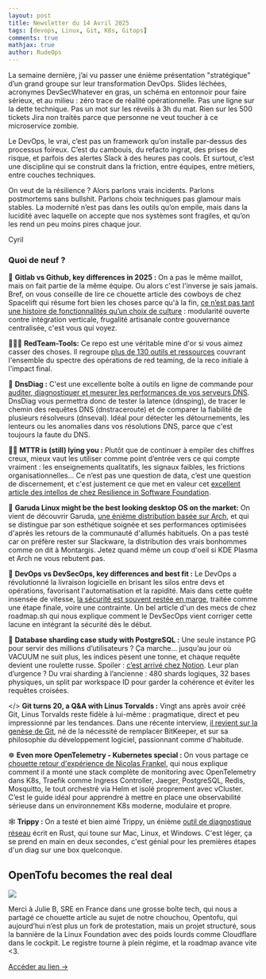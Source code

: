 ```yaml
---
layout: post
title: Newsletter du 14 Avril 2025
tags: [devops, Linux, Git, K8s, Gitops]
comments: true
mathjax: true
author: RudeOps
---
```

La semaine dernière, j’ai vu passer une énième présentation "stratégique" d’un grand groupe sur leur transformation DevOps. Slides léchées, acronymes DevSecWhatever en gras, un schéma en entonnoir pour faire sérieux, et au milieu : zéro trace de réalité opérationnelle. Pas une ligne sur la dette technique. Pas un mot sur les réveils à 3h du mat. Rien sur les 500 tickets Jira non traités parce que personne ne veut toucher à ce microservice zombie.

Le DevOps, le vrai, c’est pas un framework qu’on installe par-dessus des processus foireux. C’est du cambouis, du refacto ingrat, des prises de risque, et parfois des alertes Slack à des heures pas cools. Et surtout, c’est une discipline qui se construit dans la friction, entre équipes, entre métiers, entre couches techniques.

On veut de la résilience ? Alors parlons vrais incidents. Parlons postmortems sans bullshit. Parlons choix techniques pas glamour mais stables. La modernité n’est pas dans les outils qu’on empile, mais dans la lucidité avec laquelle on accepte que nos systèmes sont fragiles, et qu’on les rend un peu moins pires chaque jour.  

Cyril  

### Quoi de neuf ?

🦊 **Gitlab vs Github, key differences in 2025 :** On a pas le même maillot, mais on fait partie de la même équipe. Ou alors c'est l'inverse je sais jamais. Bref, on vous conseille de lire ce chouette article des cowboys de chez Spacelift qui résume fort bien les choses parce qu'à la fin, [ce n’est pas tant une histoire de fonctionnalités qu’un choix de culture](https://spacelift.io/blog/gitlab-vs-github) : modularité ouverte contre intégration verticale, frugalité artisanale contre gouvernance centralisée, c'est vous qui voyez.

👨🏻‍💻 **RedTeam-Tools:** Ce repo est une véritable mine d'or si vous aimez casser des choses. Il regroupe [plus de 130 outils et ressources](https://github.com/A-poc/RedTeam-Tools) couvrant l'ensemble du spectre des opérations de red teaming, de la reco initiale à l'impact final.

🚀 **DnsDiag :** C'est une excellente boîte à outils en ligne de commande pour [auditer, diagnostiquer et mesurer les performances de vos serveurs DNS](https://github.com/farrokhi/dnsdiag). DnsDiag vous permettra donc de tester la latence (dnsping), de tracer le chemin des requêtes DNS (dnstraceroute) et de comparer la fiabilité de plusieurs résolveurs (dnseval). Idéal pour détecter les détournements, les lenteurs ou les anomalies dans vos résolutions DNS, parce que c'est toujours la faute du DNS.

🏃‍♂️ **MTTR is (still) lying you :** Plutôt que de continuer à empiler des chiffres creux, mieux vaut les utiliser comme point d’entrée vers ce qui compte vraiment : les enseignements qualitatifs, les signaux faibles, les frictions organisationnelles... Ce n’est pas une question de data, c’est une question de discernement, et c'est justement ce que met en valeur cet [excellent article des intellos de chez Resilience in Software Foundation](https://resilienceinsoftware.org/news/1157532).

🐧 **Garuda Linux might be the best looking desktop OS on the market:** On vient de découvrir Garuda, [une énième distribution basée sur Arch](https://thenewstack.io/garuda-linux-might-be-the-best-looking-desktop-os-on-the-market/), et qui se distingue par son esthétique soignée et ses performances optimisées d'après les retours de la communauté d'allumés habituels. On a pas testé car on préfère rester sur Slackware, la distribution des vrais bonhommes comme on dit à Montargis. Jetez quand même un coup d'oeil si KDE Plasma et Arch ne vous rebutent pas.

🥇 **DevOps vs DevSecOps, key differences and best fit :** Le DevOps a révolutionné la livraison logicielle en brisant les silos entre devs et opérations, favorisant l'automatisation et la rapidité. Mais dans cette quête insensée de vitesse, [la sécurité est souvent restée en marge](https://roadmap.sh/devops/vs-devsecops), traitée comme une étape finale, voire une contrainte.​ Un bel article d'un des mecs de chez roadmap.sh qui nous explique comment le DevSecOps vient corriger cette lacune en intégrant la sécurité dès le début.

🏹 **Database sharding case study with PostgreSQL :** Une seule instance PG pour servir des millions d’utilisateurs ? Ça marche… jusqu’au jour où VACUUM ne suit plus, les indices pèsent une tonne, et chaque requête devient une roulette russe. Spoiler : [c’est arrivé chez Notion](https://newsletter.francofernando.com/p/database-sharding-case-study-postgresql). Leur plan d’urgence ? Du vrai sharding à l’ancienne : 480 shards logiques, 32 bases physiques, un split par workspace ID pour garder la cohérence et éviter les requêtes croisées.

</> **Git turns 20, a Q&A with Linus Torvalds :** Vingt ans après avoir créé Git, Linus Torvalds reste fidèle à lui-même : pragmatique, direct et peu impressionné par les tendances. Dans une récente interview, [il revient sur la genèse de Git](https://github.blog/open-source/git/git-turns-20-a-qa-with-linus-torvalds/), né de la nécessité de remplacer BitKeeper, et sur sa philosophie du développement logiciel, passionnant comme d'habitude.

☸️ **Even more OpenTelemetry - Kubernetes special :** On vous partage ce [chouette retour d'expérience de Nicolas Frankel](https://blog.frankel.ch/even-more-opentelemetry-kubernetes/), qui nous explique comment il a monté une stack complète de monitoring avec OpenTelemetry dans K8s, Traefik comme Ingress Controller, Jaeger, PostgreSQL, Redis, Mosquitto, le tout orchestré via Helm et isolé proprement avec vCluster. C’est le guide idéal pour apprendre à mettre en place une observabilité sérieuse dans un environnement K8s moderne, modulaire et propre.

🕸 **Trippy :** On a testé et bien aimé Trippy, un énième [outil de diagnostique réseau](https://github.com/fujiapple852/trippy) écrit en Rust, qui toune sur Mac, Linux, et Windows. C'est léger, ça se prend en main en deux secondes, c'est génial pour les premières étapes d'un diag sur une box quelconque.

## OpenTofu becomes the real deal

![](https://storage.mlcdn.com/account_image/325165/v3eToAFLmjvaHMpoXqLeDDzWxpMO3MhJNa0MWAVR.png)

Merci à Julie B, SRE en France dans une grosse boîte tech, qui nous a partagé ce chouette article au sujet de notre chouchou, Opentofu, qui aujourd’hui n’est plus un fork de protestation, mais un projet structuré, sous la bannière de la Linux Foundation avec des poids lourds comme Cloudflare dans le cockpit. Le registre tourne à plein régime, et la roadmap avance vite <3.

[Accéder au lien ->](https://www.infoworld.com/article/3852167/opentofu-becomes-the-real-deal.html)




